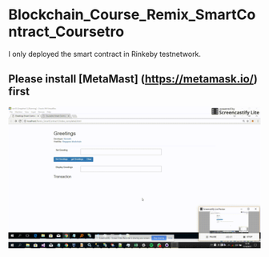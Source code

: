 # Blockchain_Course_Remix_SmartContract_Coursetro


I only deployed the smart contract in Rinkeby testnetwork.

## Please install [MetaMast] (https://metamask.io/) first


![demo](demo.gif)